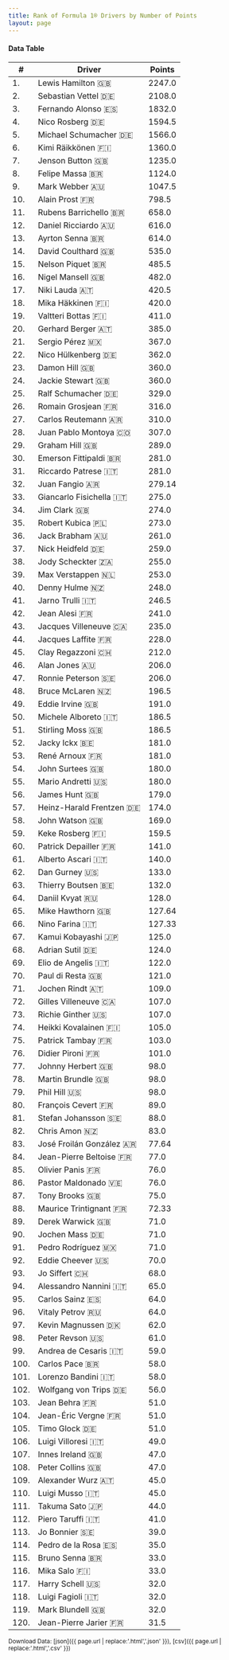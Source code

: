 ```yaml
---
title: Rank of Formula 1® Drivers by Number of Points
layout: page
---
```


<canvas id="chart" width="400" height="180"></canvas>
<script>
var data = {
    "datasets": [
        {
            "backgroundColor": "#f3a935",
            "borderColor": "#f68639",
            "borderWidth": 1,
            "data": [
                2247.0,
                2108.0,
                1832.0,
                1594.5,
                1566.0,
                1360.0,
                1235.0,
                1124.0,
                1047.5,
                798.5,
                658.0,
                616.0,
                614.0,
                535.0,
                485.5,
                482.0,
                420.5,
                420.0,
                411.0,
                385.0,
                367.0,
                362.0,
                360.0,
                360.0,
                329.0,
                316.0,
                310.0,
                307.0,
                289.0,
                281.0,
                281.0,
                279.14,
                275.0,
                274.0,
                273.0,
                261.0,
                259.0,
                255.0,
                253.0,
                248.0,
                246.5,
                241.0,
                235.0,
                228.0,
                212.0,
                206.0,
                206.0,
                196.5,
                191.0,
                186.5,
                186.5,
                181.0,
                181.0,
                180.0,
                180.0,
                179.0,
                174.0,
                169.0,
                159.5,
                141.0,
                140.0,
                133.0,
                132.0,
                128.0,
                127.64,
                127.33,
                125.0,
                124.0,
                122.0,
                121.0,
                109.0,
                107.0,
                107.0,
                105.0,
                103.0,
                101.0,
                98.0,
                98.0,
                98.0,
                89.0,
                88.0,
                83.0,
                77.64,
                77.0,
                76.0,
                76.0,
                75.0,
                72.33,
                71.0,
                71.0,
                71.0,
                70.0,
                68.0,
                65.0,
                64.0,
                64.0,
                62.0,
                61.0,
                59.0,
                58.0,
                58.0,
                56.0,
                51.0,
                51.0,
                51.0,
                49.0,
                47.0,
                47.0,
                45.0,
                45.0,
                44.0,
                41.0,
                39.0,
                35.0,
                33.0,
                33.0,
                32.0,
                32.0,
                32.0,
                31.5
            ],
            "label": "Points"
        }
    ],
    "labels": [
        "Lewis Hamilton",
        "Sebastian Vettel",
        "Fernando Alonso",
        "Nico Rosberg",
        "Michael Schumacher",
        "Kimi Räikkönen",
        "Jenson Button",
        "Felipe Massa",
        "Mark Webber",
        "Alain Prost",
        "Rubens Barrichello",
        "Daniel Ricciardo",
        "Ayrton Senna",
        "David Coulthard",
        "Nelson Piquet",
        "Nigel Mansell",
        "Niki Lauda",
        "Mika Häkkinen",
        "Valtteri Bottas",
        "Gerhard Berger",
        "Sergio Pérez",
        "Nico Hülkenberg",
        "Damon Hill",
        "Jackie Stewart",
        "Ralf Schumacher",
        "Romain Grosjean",
        "Carlos Reutemann",
        "Juan Pablo Montoya",
        "Graham Hill",
        "Emerson Fittipaldi",
        "Riccardo Patrese",
        "Juan Fangio",
        "Giancarlo Fisichella",
        "Jim Clark",
        "Robert Kubica",
        "Jack Brabham",
        "Nick Heidfeld",
        "Jody Scheckter",
        "Max Verstappen",
        "Denny Hulme",
        "Jarno Trulli",
        "Jean Alesi",
        "Jacques Villeneuve",
        "Jacques Laffite",
        "Clay Regazzoni",
        "Alan Jones",
        "Ronnie Peterson",
        "Bruce McLaren",
        "Eddie Irvine",
        "Michele Alboreto",
        "Stirling Moss",
        "Jacky Ickx",
        "René Arnoux",
        "John Surtees",
        "Mario Andretti",
        "James Hunt",
        "Heinz-Harald Frentzen",
        "John Watson",
        "Keke Rosberg",
        "Patrick Depailler",
        "Alberto Ascari",
        "Dan Gurney",
        "Thierry Boutsen",
        "Daniil Kvyat",
        "Mike Hawthorn",
        "Nino Farina",
        "Kamui Kobayashi",
        "Adrian Sutil",
        "Elio de Angelis",
        "Paul di Resta",
        "Jochen Rindt",
        "Gilles Villeneuve",
        "Richie Ginther",
        "Heikki Kovalainen",
        "Patrick Tambay",
        "Didier Pironi",
        "Johnny Herbert",
        "Martin Brundle",
        "Phil Hill",
        "François Cevert",
        "Stefan Johansson",
        "Chris Amon",
        "José Froilán González",
        "Jean-Pierre Beltoise",
        "Olivier Panis",
        "Pastor Maldonado",
        "Tony Brooks",
        "Maurice Trintignant",
        "Derek Warwick",
        "Jochen Mass",
        "Pedro Rodríguez",
        "Eddie Cheever",
        "Jo Siffert",
        "Alessandro Nannini",
        "Carlos Sainz",
        "Vitaly Petrov",
        "Kevin Magnussen",
        "Peter Revson",
        "Andrea de Cesaris",
        "Carlos Pace",
        "Lorenzo Bandini",
        "Wolfgang von Trips",
        "Jean Behra",
        "Jean-Éric Vergne",
        "Timo Glock",
        "Luigi Villoresi",
        "Innes Ireland",
        "Peter Collins",
        "Alexander Wurz",
        "Luigi Musso",
        "Takuma Sato",
        "Piero Taruffi",
        "Jo Bonnier",
        "Pedro de la Rosa",
        "Bruno Senna",
        "Mika Salo",
        "Harry Schell",
        "Luigi Fagioli",
        "Mark Blundell",
        "Jean-Pierre Jarier"
    ]
};
var options = {
  legend: {
    display: false
  },
  scales: {
    xAxes: [{
      ticks: {
        beginAtZero: true,
        maxRotation: 180,
        display: window.innerWidth > 800
      }
    }],
    yAxes: [{
      ticks: {
        beginAtZero: true
      }
    }]
  },
  onResize: function(chart, size) {
    chart.options.scales.xAxes[0].ticks.display = size.width > 800;
  }
};
new Chart("chart", {
    data: data,
    type: 'bar',
    options: options
});
</script>



#### Data Table

| # | Driver | Points |
|--|--|--|
| 1. | Lewis Hamilton 🇬🇧 | 2247.0 |
| 2. | Sebastian Vettel 🇩🇪 | 2108.0 |
| 3. | Fernando Alonso 🇪🇸 | 1832.0 |
| 4. | Nico Rosberg 🇩🇪 | 1594.5 |
| 5. | Michael Schumacher 🇩🇪 | 1566.0 |
| 6. | Kimi Räikkönen 🇫🇮 | 1360.0 |
| 7. | Jenson Button 🇬🇧 | 1235.0 |
| 8. | Felipe Massa 🇧🇷 | 1124.0 |
| 9. | Mark Webber 🇦🇺 | 1047.5 |
| 10. | Alain Prost 🇫🇷 | 798.5 |
| 11. | Rubens Barrichello 🇧🇷 | 658.0 |
| 12. | Daniel Ricciardo 🇦🇺 | 616.0 |
| 13. | Ayrton Senna 🇧🇷 | 614.0 |
| 14. | David Coulthard 🇬🇧 | 535.0 |
| 15. | Nelson Piquet 🇧🇷 | 485.5 |
| 16. | Nigel Mansell 🇬🇧 | 482.0 |
| 17. | Niki Lauda 🇦🇹 | 420.5 |
| 18. | Mika Häkkinen 🇫🇮 | 420.0 |
| 19. | Valtteri Bottas 🇫🇮 | 411.0 |
| 20. | Gerhard Berger 🇦🇹 | 385.0 |
| 21. | Sergio Pérez 🇲🇽 | 367.0 |
| 22. | Nico Hülkenberg 🇩🇪 | 362.0 |
| 23. | Damon Hill 🇬🇧 | 360.0 |
| 24. | Jackie Stewart 🇬🇧 | 360.0 |
| 25. | Ralf Schumacher 🇩🇪 | 329.0 |
| 26. | Romain Grosjean 🇫🇷 | 316.0 |
| 27. | Carlos Reutemann 🇦🇷 | 310.0 |
| 28. | Juan Pablo Montoya 🇨🇴 | 307.0 |
| 29. | Graham Hill 🇬🇧 | 289.0 |
| 30. | Emerson Fittipaldi 🇧🇷 | 281.0 |
| 31. | Riccardo Patrese 🇮🇹 | 281.0 |
| 32. | Juan Fangio 🇦🇷 | 279.14 |
| 33. | Giancarlo Fisichella 🇮🇹 | 275.0 |
| 34. | Jim Clark 🇬🇧 | 274.0 |
| 35. | Robert Kubica 🇵🇱 | 273.0 |
| 36. | Jack Brabham 🇦🇺 | 261.0 |
| 37. | Nick Heidfeld 🇩🇪 | 259.0 |
| 38. | Jody Scheckter 🇿🇦 | 255.0 |
| 39. | Max Verstappen 🇳🇱 | 253.0 |
| 40. | Denny Hulme 🇳🇿 | 248.0 |
| 41. | Jarno Trulli 🇮🇹 | 246.5 |
| 42. | Jean Alesi 🇫🇷 | 241.0 |
| 43. | Jacques Villeneuve 🇨🇦 | 235.0 |
| 44. | Jacques Laffite 🇫🇷 | 228.0 |
| 45. | Clay Regazzoni 🇨🇭 | 212.0 |
| 46. | Alan Jones 🇦🇺 | 206.0 |
| 47. | Ronnie Peterson 🇸🇪 | 206.0 |
| 48. | Bruce McLaren 🇳🇿 | 196.5 |
| 49. | Eddie Irvine 🇬🇧 | 191.0 |
| 50. | Michele Alboreto 🇮🇹 | 186.5 |
| 51. | Stirling Moss 🇬🇧 | 186.5 |
| 52. | Jacky Ickx 🇧🇪 | 181.0 |
| 53. | René Arnoux 🇫🇷 | 181.0 |
| 54. | John Surtees 🇬🇧 | 180.0 |
| 55. | Mario Andretti 🇺🇸 | 180.0 |
| 56. | James Hunt 🇬🇧 | 179.0 |
| 57. | Heinz-Harald Frentzen 🇩🇪 | 174.0 |
| 58. | John Watson 🇬🇧 | 169.0 |
| 59. | Keke Rosberg 🇫🇮 | 159.5 |
| 60. | Patrick Depailler 🇫🇷 | 141.0 |
| 61. | Alberto Ascari 🇮🇹 | 140.0 |
| 62. | Dan Gurney 🇺🇸 | 133.0 |
| 63. | Thierry Boutsen 🇧🇪 | 132.0 |
| 64. | Daniil Kvyat 🇷🇺 | 128.0 |
| 65. | Mike Hawthorn 🇬🇧 | 127.64 |
| 66. | Nino Farina 🇮🇹 | 127.33 |
| 67. | Kamui Kobayashi 🇯🇵 | 125.0 |
| 68. | Adrian Sutil 🇩🇪 | 124.0 |
| 69. | Elio de Angelis 🇮🇹 | 122.0 |
| 70. | Paul di Resta 🇬🇧 | 121.0 |
| 71. | Jochen Rindt 🇦🇹 | 109.0 |
| 72. | Gilles Villeneuve 🇨🇦 | 107.0 |
| 73. | Richie Ginther 🇺🇸 | 107.0 |
| 74. | Heikki Kovalainen 🇫🇮 | 105.0 |
| 75. | Patrick Tambay 🇫🇷 | 103.0 |
| 76. | Didier Pironi 🇫🇷 | 101.0 |
| 77. | Johnny Herbert 🇬🇧 | 98.0 |
| 78. | Martin Brundle 🇬🇧 | 98.0 |
| 79. | Phil Hill 🇺🇸 | 98.0 |
| 80. | François Cevert 🇫🇷 | 89.0 |
| 81. | Stefan Johansson 🇸🇪 | 88.0 |
| 82. | Chris Amon 🇳🇿 | 83.0 |
| 83. | José Froilán González 🇦🇷 | 77.64 |
| 84. | Jean-Pierre Beltoise 🇫🇷 | 77.0 |
| 85. | Olivier Panis 🇫🇷 | 76.0 |
| 86. | Pastor Maldonado 🇻🇪 | 76.0 |
| 87. | Tony Brooks 🇬🇧 | 75.0 |
| 88. | Maurice Trintignant 🇫🇷 | 72.33 |
| 89. | Derek Warwick 🇬🇧 | 71.0 |
| 90. | Jochen Mass 🇩🇪 | 71.0 |
| 91. | Pedro Rodríguez 🇲🇽 | 71.0 |
| 92. | Eddie Cheever 🇺🇸 | 70.0 |
| 93. | Jo Siffert 🇨🇭 | 68.0 |
| 94. | Alessandro Nannini 🇮🇹 | 65.0 |
| 95. | Carlos Sainz 🇪🇸 | 64.0 |
| 96. | Vitaly Petrov 🇷🇺 | 64.0 |
| 97. | Kevin Magnussen 🇩🇰 | 62.0 |
| 98. | Peter Revson 🇺🇸 | 61.0 |
| 99. | Andrea de Cesaris 🇮🇹 | 59.0 |
| 100. | Carlos Pace 🇧🇷 | 58.0 |
| 101. | Lorenzo Bandini 🇮🇹 | 58.0 |
| 102. | Wolfgang von Trips 🇩🇪 | 56.0 |
| 103. | Jean Behra 🇫🇷 | 51.0 |
| 104. | Jean-Éric Vergne 🇫🇷 | 51.0 |
| 105. | Timo Glock 🇩🇪 | 51.0 |
| 106. | Luigi Villoresi 🇮🇹 | 49.0 |
| 107. | Innes Ireland 🇬🇧 | 47.0 |
| 108. | Peter Collins 🇬🇧 | 47.0 |
| 109. | Alexander Wurz 🇦🇹 | 45.0 |
| 110. | Luigi Musso 🇮🇹 | 45.0 |
| 111. | Takuma Sato 🇯🇵 | 44.0 |
| 112. | Piero Taruffi 🇮🇹 | 41.0 |
| 113. | Jo Bonnier 🇸🇪 | 39.0 |
| 114. | Pedro de la Rosa 🇪🇸 | 35.0 |
| 115. | Bruno Senna 🇧🇷 | 33.0 |
| 116. | Mika Salo 🇫🇮 | 33.0 |
| 117. | Harry Schell 🇺🇸 | 32.0 |
| 118. | Luigi Fagioli 🇮🇹 | 32.0 |
| 119. | Mark Blundell 🇬🇧 | 32.0 |
| 120. | Jean-Pierre Jarier 🇫🇷 | 31.5 |

<small>Download Data: [json]({{ page.url | replace:'.html','.json' }}), [csv]({{ page.url | replace:'.html','.csv' }})</small>
